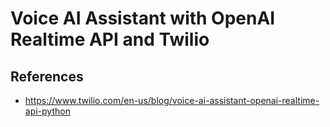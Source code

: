 # Voice AI Assistant with OpenAI Realtime API and Twilio

## References

- https://www.twilio.com/en-us/blog/voice-ai-assistant-openai-realtime-api-python
